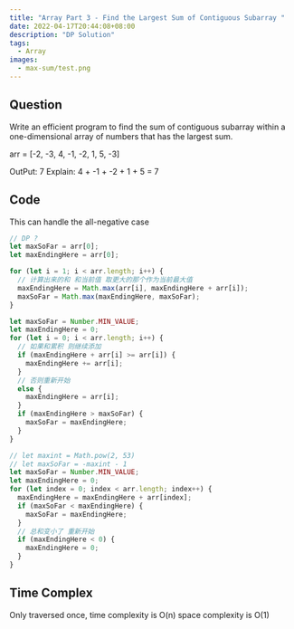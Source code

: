 ```yaml
---
title: "Array Part 3 - Find the Largest Sum of Contiguous Subarray "
date: 2022-04-17T20:44:08+08:00
description: "DP Solution"
tags:
  - Array
images:
  - max-sum/test.png
---
```


## Question

Write an efficient program to find the sum of contiguous subarray within a one-dimensional array of numbers that has the largest sum.

arr = [-2, -3, 4, -1, -2, 1, 5, -3]

OutPut: 7
Explain: 4 + -1 + -2 + 1 + 5 = 7

## Code

This can handle the all-negative case

```ts
// DP ?
let maxSoFar = arr[0];
let maxEndingHere = arr[0];

for (let i = 1; i < arr.length; i++) {
  // 计算出来的和 和当前值 取更大的那个作为当前最大值
  maxEndingHere = Math.max(arr[i], maxEndingHere + arr[i]);
  maxSoFar = Math.max(maxEndingHere, maxSoFar);
}
```

```ts
let maxSoFar = Number.MIN_VALUE;
let maxEndingHere = 0;
for (let i = 0; i < arr.length; i++) {
  // 如果和累积 则继续添加
  if (maxEndingHere + arr[i] >= arr[i]) {
    maxEndingHere += arr[i];
  }
  // 否则重新开始
  else {
    maxEndingHere = arr[i];
  }
  if (maxEndingHere > maxSoFar) {
    maxSoFar = maxEndingHere;
  }
}
```

```ts
// let maxint = Math.pow(2, 53)
// let maxSoFar = -maxint - 1
let maxSoFar = Number.MIN_VALUE;
let maxEndingHere = 0;
for (let index = 0; index < arr.length; index++) {
  maxEndingHere = maxEndingHere + arr[index];
  if (maxSoFar < maxEndingHere) {
    maxSoFar = maxEndingHere;
  }
  // 总和变小了 重新开始
  if (maxEndingHere < 0) {
    maxEndingHere = 0;
  }
}
```

## Time Complex

Only traversed once, time complexity is O(n) space complexity is O(1)
